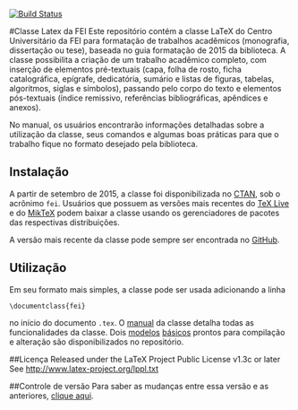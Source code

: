 [![Build Status](https://travis-ci.org/douglasrizzo/Classe-Latex-FEI.svg?branch=master)](https://travis-ci.org/douglasrizzo/Classe-Latex-FEI)

#Classe Latex da FEI
Este repositório contém a classe LaTeX do Centro Universitário da FEI para formatação de trabalhos acadêmicos (monografia, dissertação ou tese), baseada no guia formatação de 2015 da biblioteca. A classe possibilita a criação de um trabalho acadêmico completo, com inserção de elementos pré-textuais (capa, folha de rosto, ficha catalográfica, epígrafe, dedicatória, sumário e listas de figuras, tabelas, algoritmos, siglas e símbolos), passando pelo corpo do texto e elementos pós-textuais (índice remissivo, referências bibliográficas, apêndices e anexos).

No manual, os usuários encontrarão informações detalhadas sobre a utilização da classe, seus comandos e algumas boas práticas para que o trabalho fique no formato desejado pela biblioteca.

## Instalação
A partir de setembro de 2015, a classe foi disponibilizada no [CTAN][fei-ctan], sob o acrônimo `fei`. Usuários que possuem as versões mais recentes do [TeX Live][texlive] e do [MikTeX][miktex] podem baixar a classe usando os gerenciadores de pacotes das respectivas distribuições.

A versão mais recente da classe pode sempre ser encontrada no [GitHub][latex-fei].

## Utilização
Em seu formato mais simples, a classe pode ser usada adicionando a linha

    \documentclass{fei}

no início do documento `.tex`. O [manual][manual] da classe detalha todas as funcionalidades da classe. Dois [modelos][template] [básicos][template-sublist] prontos para compilação e alteração são disponibilizados no repositório.

##Licença
Released under the LaTeX Project Public License v1.3c or later
See http://www.latex-project.org/lppl.txt

##Controle de versão
Para saber as mudanças entre essa versão e as anteriores, [clique aqui](https://github.com/douglasrizzo/Classe-Latex-FEI/commits/master).

[fei-ctan]: http://ctan.org/pkg/fei
[texlive]: https://www.tug.org/texlive/
[miktex]: http://miktex.org/
[latex-fei]: https://github.com/douglasrizzo/Classe-Latex-FEI
[manual]: http://mirrors.ctan.org/macros/latex/contrib/fei/fei.pdf
[template]: https://raw.githubusercontent.com/douglasrizzo/Classe-Latex-FEI/master/fei-template.tex
[template-sublist]: https://raw.githubusercontent.com/douglasrizzo/Classe-Latex-FEI/master/fei-template-sublist.tex